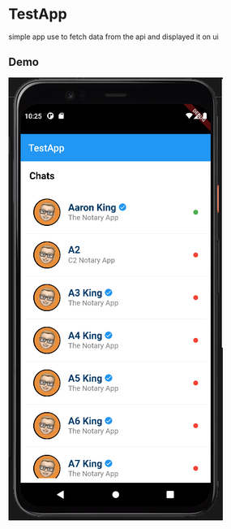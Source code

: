 
# TestApp

simple app use to fetch data from the api and displayed it on ui


## Demo
![ScreenShot](/testapp.png?raw=true )

